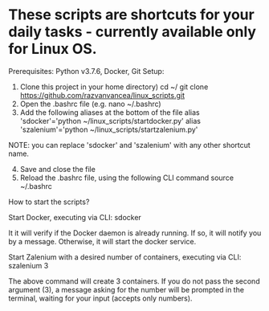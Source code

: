 # These scripts are shortcuts for your daily tasks - currently available only for Linux OS.
Prerequisites: Python v3.7.6, Docker, Git
Setup:
1. Clone this project in your home directory)
  cd ~/
  git clone https://github.com/razvanvancea/linux_scripts.git
2. Open the .bashrc file (e.g. nano ~/.bashrc)
3. Add the following aliases at the bottom of the file
  alias 'sdocker'='python ~/linux_scripts/startdocker.py'
  alias 'szalenium'='python ~/linux_scripts/startzalenium.py'

NOTE: you can replace 'sdocker' and 'szalenium' with any other shortcut name.

4. Save and close the file
5. Reload the .bashrc file, using the following CLI command
  source ~/.bashrc

How to start the scripts?

Start Docker, executing via CLI: sdocker

It it will verify if the Docker daemon is already running. If so, it will notify you by a message. Otherwise, it will start the docker service.

Start Zalenium with a desired number of containers, executing via CLI: szalenium 3

The above command will create 3 containers. If you do not pass the second argument (3), a message asking for the number will be prompted in the terminal, waiting for your input (accepts only numbers).
